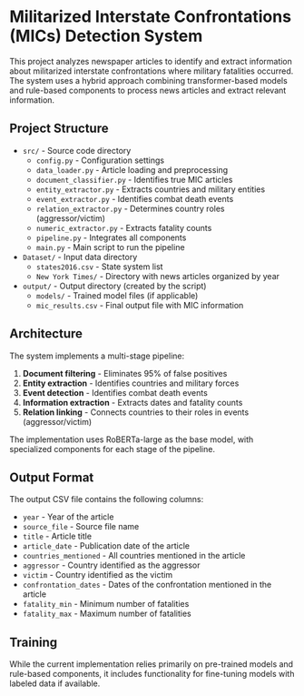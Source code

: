 # Militarized Interstate Confrontations (MICs) Detection System

This project analyzes newspaper articles to identify and extract information about militarized interstate confrontations where military fatalities occurred. The system uses a hybrid approach combining transformer-based models and rule-based components to process news articles and extract relevant information.

## Project Structure

- `src/` - Source code directory
  - `config.py` - Configuration settings
  - `data_loader.py` - Article loading and preprocessing
  - `document_classifier.py` - Identifies true MIC articles
  - `entity_extractor.py` - Extracts countries and military entities
  - `event_extractor.py` - Identifies combat death events
  - `relation_extractor.py` - Determines country roles (aggressor/victim)
  - `numeric_extractor.py` - Extracts fatality counts
  - `pipeline.py` - Integrates all components
  - `main.py` - Main script to run the pipeline
- `Dataset/` - Input data directory
  - `states2016.csv` - State system list
  - `New York Times/` - Directory with news articles organized by year
- `output/` - Output directory (created by the script)
  - `models/` - Trained model files (if applicable)
  - `mic_results.csv` - Final output file with MIC information

## Architecture

The system implements a multi-stage pipeline:

1. **Document filtering** - Eliminates 95% of false positives
2. **Entity extraction** - Identifies countries and military forces
3. **Event detection** - Identifies combat death events
4. **Information extraction** - Extracts dates and fatality counts
5. **Relation linking** - Connects countries to their roles in events (aggressor/victim)

The implementation uses RoBERTa-large as the base model, with specialized components for each stage of the pipeline.


## Output Format

The output CSV file contains the following columns:

- `year` - Year of the article
- `source_file` - Source file name
- `title` - Article title
- `article_date` - Publication date of the article
- `countries_mentioned` - All countries mentioned in the article
- `aggressor` - Country identified as the aggressor
- `victim` - Country identified as the victim
- `confrontation_dates` - Dates of the confrontation mentioned in the article
- `fatality_min` - Minimum number of fatalities
- `fatality_max` - Maximum number of fatalities


## Training

While the current implementation relies primarily on pre-trained models and rule-based components, it includes functionality for fine-tuning models with labeled data if available.
